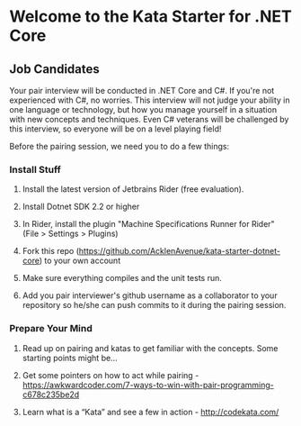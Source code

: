 # Welcome to the Kata Starter for .NET Core

## Job Candidates

Your pair interview will be conducted in .NET Core and C#. If you're not experienced with C#, no worries. This interview will not judge your ability in one language or technology, but how you manage yourself in a situation with new concepts and techniques. Even C# veterans will be challenged by this interview, so everyone will be on a level playing field! 

Before the pairing session, we need you to do a few things:

### Install Stuff

1) Install the latest version of Jetbrains Rider (free evaluation).

2) Install Dotnet SDK 2.2 or higher

3) In Rider, install the plugin "Machine Specifications Runner for Rider" (File > Settings > Plugins)

4) Fork this repo (https://github.com/AcklenAvenue/kata-starter-dotnet-core) to your own account

5) Make sure everything compiles and the unit tests run.

6) Add you pair interviewer's github username as a collaborator to your repository so he/she can push commits to it during the pairing session.

### Prepare Your Mind

1) Read up on pairing and katas to get familiar with the concepts. Some starting points might be...

2) Get some pointers on how to act while pairing - https://awkwardcoder.com/7-ways-to-win-with-pair-programming-c678c235be2d

3) Learn what is a “Kata” and see a few in action - http://codekata.com/
